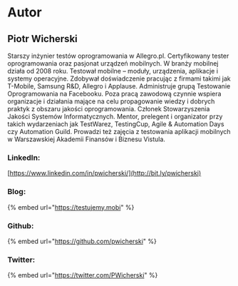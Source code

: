 # Autor

## Piotr Wicherski

Starszy inżynier testów oprogramowania w Allegro.pl. Certyfikowany tester oprogramowania oraz pasjonat urządzeń mobilnych. W branży mobilnej działa od 2008 roku. Testował mobilne – moduły, urządzenia, aplikacje i systemy operacyjne. Zdobywał doświadczenie pracując z firmami takimi jak T-Mobile, Samsung R&D, Allegro i Applause. Administruje grupą Testowanie Oprogramowania na Facebooku. Poza pracą zawodową czynnie wspiera organizacje i działania mające na celu propagowanie wiedzy i dobrych praktyk z obszaru jakości oprogramowania. Członek Stowarzyszenia Jakości Systemów Informatycznych. Mentor, prelegent i organizator przy takich wydarzeniach jak TestWarez, TestingCup, Agile & Automation Days czy Automation Guild. Prowadzi też zajęcia z testowania aplikacji mobilnych w Warszawskiej Akademii Finansów i Biznesu Vistula.

### LinkedIn:

[https://www.linkedin.com/in/pwicherski/](http://bit.ly/pwicherski)

### Blog:

{% embed url="https://testujemy.mobi" %}

### Github:

{% embed url="https://github.com/pwicherski" %}

### Twitter:

{% embed url="https://twitter.com/PWicherski" %}

### 

